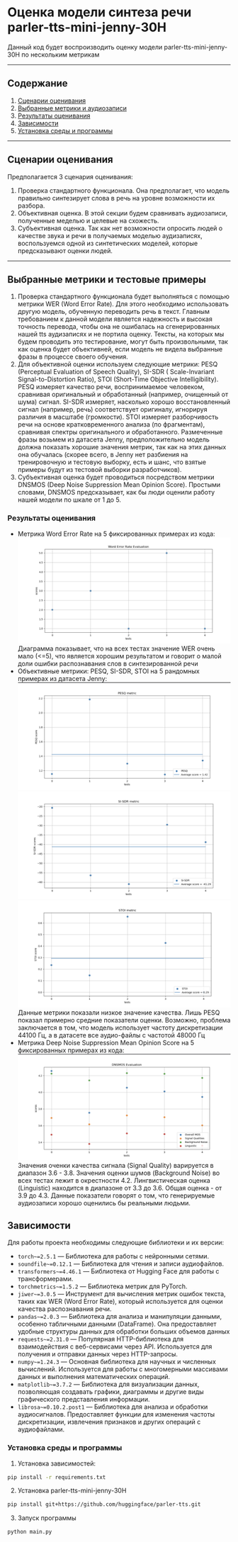 # Оценка модели синтеза речи parler-tts-mini-jenny-30H

Данный код будет воспроизводить оценку модели parler-tts-mini-jenny-30H по нескольким метрикам

---

## Содержание

1. [Сценарии оценивания](#сценарии-оценивания)
2. [Выбранные метрики и аудиозаписи](#установка)
3. [Результаты оценивания](#результаты-оценивания)
4. [Зависимости](#зависимости)
5. [Установка среды и программы](#установка-среды-и-программы)

---

## Сценарии оценивания

Предполагается 3 сценария оценивания:

1) Проверка стандартного функционала. Она предполагает, что модель правильно синтезирует слова в речь на уровне
   возможности их разбора.
2) Объективная оценка. В этой секции будем сравнивать аудиозаписи, полученные меделью и целевые на схожесть.
3) Субъективная оценка. Так как нет возможности опросить людей о качестве звука и речи в получаемых моделью аудизаписях,
   воспользуемся одной из синтетических моделей, которые предсказывают оценки людей.

---

## Выбранные метрики и тестовые примеры

1. Проверка стандартного функционала будет выполняться с помощью метрики WER (Word Error Rate). Для этого необходимо
   использовать другую модель, обученную переводить речь в текст. Главным требованием к данной модели является
   надежность и высокая точность перевода, чтобы она не ошибалась на сгенерированных нашей tts аудизаписях и не портила
   оценку. Тексты, на которых мы будем проводить это тестирование, могут быть произвольными, так как оценка будет
   объективней, если модель не видела выбранные фразы в процессе своего обучения.
2. Для объективной оценки используем следующие метрики: PESQ (Perceptual Evaluation of Speech Quality), SI-SDR (
   Scale-Invariant Signal-to-Distortion Ratio), STOI (Short-Time Objective Intelligibility). PESQ измеряет качество
   речи, воспринимаемое человеком, сравнивая оригинальный и обработанный (например, очищенный от шума) сигнал. SI-SDR
   измеряет, насколько хорошо восстановленный сигнал (например, речь) соответствует оригиналу, игнорируя различия в
   масштабе (громкости). STOI измеряет разборчивость речи на основе кратковременного анализа (по фрагментам), сравнивая
   спектры оригинального и обработанного. Размеченные фразы возьмем из датасета Jenny, предположительно модель должна
   показать хорошие значения метрик, так как на этих данных она обучалась (скорее всего, в Jenny нет разбиения на
   тренировочную и тестовую выборку, есть и шанс, что взятые примеры будут из тестовой выборки разработчиков).
3. Субъективная оценка будет проводиться посредством метрики DNSMOS (Deep Noise Suppression Mean Opinion Score).
   Простыми словами, DNSMOS предсказывает, как бы люди оценили работу нашей модели по шкале от 1 до 5.

### Результаты оценивания

- Метрика Word Error Rate на 5 фиксированных примерах из кода:
  ![image](./examples/wer.png)
  Диаграмма показывает, что на всех тестах значение WER очень мало (<=5), что является хорошим результатом и говорит о
  малой доли ошибки распознавания слов в синтезированной речи
- Объективные метрики: PESQ, SI-SDR, STOI на 5 рандомных примерах из датасета Jenny:
  ![image](./examples/pesq.png) ![image](./examples/si-sdr.png) ![image](./examples/stoi.png)
  Данные метрики показали низкое значение качества. Лишь PESQ показал примерно средние показатели оценки. Возможно,
  проблема заключается в том, что модель использует частоту дискретизации 44100 Гц, а в датасете все аудио-файлы с
  частотой 48000 Гц
- Метрика Deep Noise Suppression Mean Opinion Score на 5 фиксированных примерах из кода:
  ![image](./examples/dnsmos.png)
  Значения оченки качества сигнала (Signal Quality) варируется в диапазон 3.6 - 3.8. Значения оценки шумов (Background
  Noise) во всех тестах лежит в окрестности 4.2. Лингвистическая оценка (Linguistic) находится в диапазоне от 3.3 до
  3.6. Общая оценка - от 3.9 до 4.3. Данные показатели говорят о том, что генерируемые аудиозаписи хорошо оценились бы
  реальными людьми.

## Зависимости

Для работы проекта необходимы следующие библиотеки и их версии:

- `torch~=2.5.1` — Библиотека для работы с нейронными сетями.
- `soundfile~=0.12.1` — Библиотека для чтения и записи аудиофайлов.
- `transformers~=4.46.1` — Библиотека от Hugging Face для работы с трансформерами.
- `torchmetrics~=1.5.2` — Библиотека метрик для PyTorch.
- `jiwer~=3.0.5` — Инструмент для вычисления метрик ошибок текста, таких как WER (Word Error Rate), который используется
  для оценки качества распознавания речи.
- `pandas~=2.0.3` — Библиотека для анализа и манипуляции данными, особенно табличными данными (DataFrame). Она
  предоставляет удобные структуры данных для обработки больших объемов данных
- `requests~=2.31.0` — Популярная HTTP-библиотека для взаимодействия с веб-сервисами через API. Используется для
  получения и отправки данных через HTTP-запросы.
- `numpy~=1.24.3` — Основная библиотека для научных и численных вычислений. Используется для работы с многомерными
  массивами данных и выполнения математических операций.
- `matplotlib~=3.7.2` — Библиотека для визуализации данных, позволяющая создавать графики, диаграммы и другие виды
  графического представления информации.
- `librosa~=0.10.2.post1` — Библиотека для анализа и обработки аудиосигналов. Предоставляет функции для изменения
  частоты дискретизации, извлечения признаков и других операций с аудиофайлами.

### Установка среды и программы

1. Установка зависимостей:

```bash
pip install -r requirements.txt
```

2. Установка parler-tts-mini-jenny-30H

```bash
pip install git+https://github.com/huggingface/parler-tts.git
```

3. Запуск программы

```bash
python main.py
```